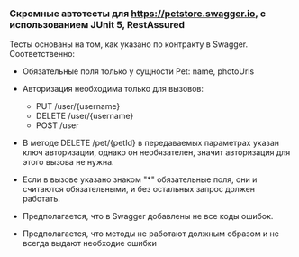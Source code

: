 ### Скромные автотесты для https://petstore.swagger.io, с использованием JUnit 5, RestAssured

Тесты основаны на том, как указано по контракту в Swagger. Соответственно: 

- Обязательные поля только у сущности Pet: name, photoUrls

- Авторизация необходима только для вызовов:
  - PUT /user/{username}
  - DELETE /user/{username}
  - POST /user

- В методе DELETE /pet/{petId} в передаваемых параметрах указан ключ авторизации, однако он необязателен, значит авторизация для этого вызова не нужна.

- Если в вызове указано знаком "*" обязательные поля, они и считаются обязательными, и без остальных запрос должен работать.

- Предполагается, что в Swagger добавлены не все коды ошибок.

- Предполагается, что методы не работают должным образом и не всегда выдают необходие ошибки

